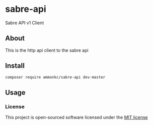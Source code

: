 # sabre-api
Sabre API v1 Client

## About

This is the http api client to the sabre api

## Install
```bash
composer require ammonkc/sabre-api dev-master
```

## Usage


### License
This project is open-sourced software licensed under the [MIT license](http://opensource.org/licenses/MIT)
